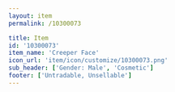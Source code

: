 ```yaml
---
layout: item
permalink: /10300073

title: Item
id: '10300073'
item_name: 'Creeper Face'
icon_url: 'item/icon/customize/10300073.png'
sub_header: ['Gender: Male', 'Cosmetic']
footer: ['Untradable, Unsellable']
---
```

